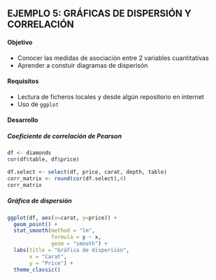 ## EJEMPLO 5: GRÁFICAS DE DISPERSIÓN Y CORRELACIÓN

#### Objetivo
- Conocer las medidas de asociación entre 2 variables cuantitativas
- Aprender a constuir diagramas de disperisón

#### Requisitos
- Lectura de ficheros locales y desde algún repositorio en internet
- Uso de `ggplot`

#### Desarrollo

##### Coeficiente de correlación de Pearson
```R
df <- diamonds
cor(df$table, df$price)

df.select <- select(df, price, carat, depth, table)
corr_matrix <- round(cor(df.select),4)
corr_matrix
```

##### Gráfica de dispersión
```R
ggplot(df, aes(x=carat, y=price)) + 
  geom_point() +                                     
  stat_smooth(method = "lm",
              formula = y ~ x,
              geom = "smooth") +
  labs(title = "Gráfica de dispersión", 
       x = "Carat",
       y = "Price") + 
  theme_classic()
```

